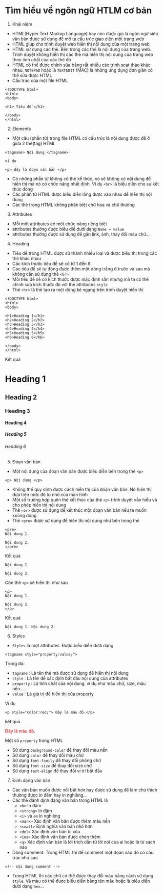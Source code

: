 # Tìm hiểu về ngôn ngữ HTLM cơ bản
1. Khái niệm
* HTML(Hyper Text Markup Language) hay còn được gọi là ngôn ngữ siêu văn bản được sử dụng để mô tả cấu trúc giao diện một trang web 
* HTML giúp cho trình duyệt web hiển thị nội dung của một trang web
* HTML sử dụng các thẻ. Bên trong các thẻ là nội dung của trang web. Trình duyệt không hiển thị các thẻ mà hiển thị nội dung của trang web theo tính chất của các thẻ đó
* HTML có thể được chỉnh sửa bằng rất nhiều các trình soạt thảo khác nhau. `NOTEPAD` hoặc là `TEXTEDIT` (MAC) là những ứng dụng đơn giản có thể sửa được HTML
* Cấu trúc của một file HTML 
```
<!DOCTYPE html>
<html>
<body>

<h1> Tiêu đề </h1>

</body>
</html>
```

2. Elements 
* Một câu (phần tử) trong file HTML có cấu trúc là nội dung được để ở giữa 2 thẻ(tag) HTML 
```
<tagname> Nội dung </tagname>

ví dụ 

<p> đây là đoạn văn bản </p>
```

* Có những phần tử không có thẻ kế thúc, nó sẽ không có nội dung để hiển thị mà nó có chức năng nhất định. Ví dụ `<br>` là biểu diễn cho sự kết thúc dòng 
* Các phần tử HTML được biểu diễn lồng được vào nhau để hiển thị nội dung 
* Các thẻ trong HTML không phân biệt chữ hoa và chữ thường 

3. Attributes
* Mỗi một attributes có một chức năng riêng biệt 
* attributes thường được biểu diễ dưới dạng `Name = value` 
* attributes thường được sử dụng để gắn link, ảnh, thay đổi màu chữ... 

4. Heading 
- Tiêu đề trong HTML được sử thành nhiều loại và được biểu thị trong các thẻ khác nhau 
- Các kích thước tiêu đề sẽ có từ 1 đến 6 
- Các tiêu đề sẽ tự động được thêm một dòng trắng ở trước và sau mà không cần sử dụng thẻ `<br>`
- Mỗi tiêu đề sẽ có kích thước được mặc định sẵn nhưng mà ta có thể chỉnh sửa kích thước đó với thẻ attributes `style`
- Thẻ `<hr>` là thẻ tạo ra một dòng kẻ ngang trên trình duyệt hiển thị
```
<!DOCTYPE html>
<html>
<body>

<h1>Heading 1</h1>
<h2>Heading 2</h2>
<h3>Heading 3</h3>
<h4>Heading 4</h4>
<h5>Heading 5</h5>
<h6>Heading 6</h6>

</body>
</html>
```
Kết quả 

# Heading 1
## Heading 2
### Heading 3
#### Heading 4
##### Heading 5
###### Heading 6

5. Đoạn văn bản 
- Một nội dung của đoạn văn bản được biểu diễn bên trong thẻ `<p>`
```
<p> Nội dung </p>
```
- Không thể quy định được cách hiển thị của đoạn văn bản. Nó hiện thị dựa trên mức độ to nhỏ của màn hình
- Một số trường hợp quên thẻ kết thúc của thẻ `<p>` trình duyệt vẫn hiểu và cho phép hiển thị nội dung 
- Thẻ `<br>` được sử dụng để kết thúc một đoạn văn bản nếu ta muốn xuống dòng 
- Thẻ `<pre>` được sử dụng để hiển thị nội dung như bên trong thẻ 
```
<pre>
Nội dung 1.

Nội dung 2.
</pre>
```
Kết quả 
```
Nội dung 1.

Nội dung 2.
```
Còn thẻ `<p>` sẽ hiển thị như sau 
```
<p>
Nội dung 1.

Nội dung 2.
</p>
```
Kết quả 
```
Nội dung 1. Nội dung 2.
``` 
6. Styles 
- `Styles` là một attributes. Được biểu diễn dưới dạng 
```
<tagname style="property:value;">
```
Trong đó: 
- `tagname` : Là tên thẻ mà được sử dụng để hiển thị nội dung 
- `style` : Là tên để xác định bắt đầu nội dung của attributes
- `property` : Là tính chất của nội dung. ví dụ như màu chữ, size, màu nền....
- `value` : Là giá trị để hiển thị của property

Ví dụ 
```
<p style="color:red;"> Đây là màu đỏ.</p>
```
kết quả 

<font color="red"> Đây là màu đỏ. </font>

Một số `property` trong HTML
- Sử dung `background-color` để thay đổi màu nền
- Sử dung `color` để thay đổi màu chữ 
- Sử dụng `font-family` để thay đổi phông chữ
- Sử dụng `font-size` để thay đổi size chữ
- Sử dụng `text-align` để thay đổi vị trí bắt đầu 

7. Định dạng văn bản 
- Các văn bản muốn được nổi bật hơn hay được sử dụng để làm chú thích thường được in đấm hay in nghiêng...
- Các thẻ đánh định dạng văn bản trong HTML là 
    - `<b>` In đậm 
    - `<strong>` In đậm 
    - `<i>` và `em` In nghiêng 
    - `<mark>` Xác định văn bản được thêm màu nền 
    - `<small>` Định nghĩa văn bản nhỏ hơn 
    - `<del>` Xác định văn bản bị xóa 
    - `<ins>` Xác định văn bản được chèn thêm 
    - `<q>` Xác định văn bản là lời trích dẫn từ lời nói của ai hoặc là từ sách nào
- Dòng comment. Trong HTML thì để comment một đọan nào đó có cấu trúc như sau 
```
<!-- nội dung comment -->
```
- Trong HTML thì các chữ có thể được thay đổi màu bằng cách sử dụng `style`. Và màu có thể được biểu diễn bằng tên màu hoặc là biểu diễn dưới dạng `hex`...